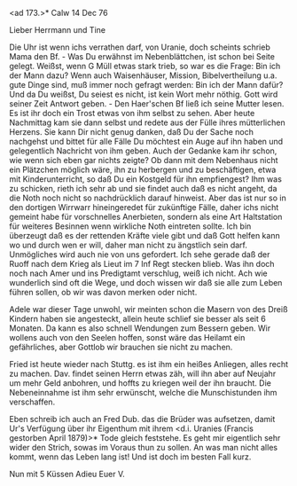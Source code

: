 <ad 173.>* Calw 14 Dec 76

Lieber Herrmann und Tine

Die Uhr ist wenn ichs verrathen darf, von Uranie, doch scheints schrieb Mama den Bf. - Was Du erwähnst im Nebenblättchen, ist schon bei Seite gelegt. Weißst, wenn G Müll etwas stark trieb, so war es die Frage: Bin ich der Mann dazu? Wenn auch Waisenhäuser, Mission, Bibelvertheilung u.a. gute Dinge sind, muß immer noch gefragt werden: Bin ich der Mann dafür? Und da Du weißst, Du seiest es nicht, ist kein Wort mehr nöthig. Gott wird seiner Zeit Antwort geben. - Den Haer'schen Bf ließ ich seine Mutter lesen. Es ist ihr doch ein Trost etwas von ihm selbst zu sehen. Aber heute Nachmittag kam sie dann selbst und redete aus der Fülle ihres mütterlichen Herzens. Sie kann Dir nicht genug danken, daß Du der Sache noch nachgehst und bittet für alle Fälle Du möchtest ein Auge auf ihn haben und gelegentlich Nachricht von ihm geben. Auch der Gedanke kam ihr schon, wie wenn sich eben gar nichts zeigte? Ob dann mit dem Nebenhaus nicht ein Plätzchen möglich wäre, ihn zu herbergen und zu beschäftigen, etwa mit Kinderunterricht, so daß Du ein Kostgeld für ihn empfiengest? Ihm was zu schicken, rieth ich sehr ab und sie findet auch daß es nicht angeht, da die Noth noch nicht so nachdrücklich darauf hinweist. Aber das ist nur so in den dortigen Wirrwarr hineingeredet für zukünftige Fälle, daher ichs nicht gemeint habe für vorschnelles Anerbieten, sondern als eine Art Haltstation für weiteres Besinnen wenn wirkliche Noth eintreten sollte. Ich bin überzeugt daß es der rettenden Kräfte viele gibt und daß Gott helfen kann wo und durch wen er will, daher man nicht zu ängstlich sein darf. Unmögliches wird auch nie von uns gefordert. Ich sehe gerade daß der Ruoff nach dem Krieg als Lieut im 7 Inf Regt stecken blieb. Was ihn doch noch nach Amer und ins Predigtamt verschlug, weiß ich nicht. Ach wie wunderlich sind oft die Wege, und doch wissen wir daß sie alle zum Leben führen sollen, ob wir was davon merken oder nicht.

Adele war dieser Tage unwohl, wir meinten schon die Masern von des Dreiß Kindern haben sie angesteckt, allein heute schlief sie besser als seit 6 Monaten. Da kann es also schnell Wendungen zum Bessern geben. Wir wollens auch von den Seelen hoffen, sonst wäre das Heilamt ein gefährliches, aber Gottlob wir brauchen sie nicht zu machen.

Fried ist heute wieder nach Stuttg. es ist ihm ein heißes Anliegen, alles recht zu machen. Dav. findet seinen Herrn etwas zäh, will ihn aber auf Neujahr um mehr Geld anbohren, und hoffts zu kriegen weil der ihn braucht. Die Nebeneinnahme ist ihm sehr erwünscht, welche die Munschistunden ihm verschaffen.

Eben schreib ich auch an Fred Dub. das die Brüder was aufsetzen, damit Ur's Verfügung über ihr Eigenthum mit ihrem <d.i. Uranies (Francis gestorben April 1879)>* Tode gleich feststehe. Es geht mir eigentlich sehr wider den Strich, sowas im Voraus thun zu sollen. An was man nicht alles kommt, wenn das Leben lang ist! Und ist doch im besten Fall kurz.

 Nun mit 5 Küssen Adieu
 Euer V.
